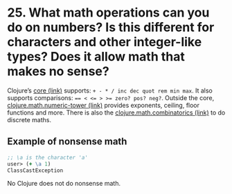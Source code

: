 
# 25. What math operations can you do on numbers? Is this different for characters and other integer-like types? Does it allow math that makes no sense?


Clojure’s [core (link)](https://github.com/clojure/clojure/blob/bdc752a7fefff5e63e0847836ae5e6d95f971c37/src/clj/clojure/core.clj) supports: `+ - * / inc dec quot rem min max`. It also supports comparisons: `== < <= > >= zero? pos? neg?`. Outside the core, [clojure.math.numeric-tower (link)](https://github.com/clojure/math.numeric-tower) provides exponents, ceiling, floor functions and more. There is also the [clojure.math.combinatorics (link)](https://github.com/clojure/math.combinatorics) to do discrete maths.

## Example of nonsense math

``` clojure
;; \a is the character 'a'
user> (+ \a 1)
ClassCastException 
```

No Clojure does not do nonsense math.





